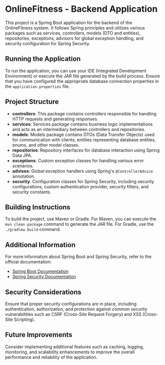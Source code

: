 # OnlineFitness - Backend Application

This project is a Spring Boot application for the backend of the OnlineFitness system. It follows Spring principles and utilizes various packages such as services, controllers, models (DTO and entities), repositories, exceptions, advisors for global exception handling, and security configuration for Spring Security.

## Running the Application

To run the application, you can use your IDE (Integrated Development Environment) or execute the JAR file generated by the build process. Ensure that you have configured the appropriate database connection properties in the `application.properties` file.

## Project Structure

- **controllers**: This package contains controllers responsible for handling HTTP requests and generating responses.
- **services**: Services package contains business logic implementations and acts as an intermediary between controllers and repositories.
- **models**: Models package contains DTOs (Data Transfer Objects) used for communication with clients, entities representing database entities, enums, and other model classes.
- **repositories**: Repository interfaces for database interaction using Spring Data JPA.
- **exceptions**: Custom exception classes for handling various error scenarios.
- **advises**: Global exception handlers using Spring's `@ControllerAdvice` annotation.
- **security**: Configuration classes for Spring Security, including security configurations, custom authentication provider, security filters, and security constants.

## Building Instructions

To build the project, use Maven or Gradle. For Maven, you can execute the `mvn clean package` command to generate the JAR file. For Gradle, use the `./gradlew build` command.

## Additional Information

For more information about Spring Boot and Spring Security, refer to the official documentation:
- [Spring Boot Documentation](https://docs.spring.io/spring-boot/docs/current/reference/html/index.html)
- [Spring Security Documentation](https://docs.spring.io/spring-security/site/docs/current/reference/html5/)

## Security Considerations

Ensure that proper security configurations are in place, including authentication, authorization, and protection against common security vulnerabilities such as CSRF (Cross-Site Request Forgery) and XSS (Cross-Site Scripting).

## Future Improvements

Consider implementing additional features such as caching, logging, monitoring, and scalability enhancements to improve the overall performance and reliability of the application.

